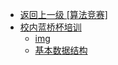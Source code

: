 - [返回上一级 [算法竞赛]](算法竞赛/)
- [校内蓝桥杯培训](算法竞赛/校内蓝桥杯培训/)
  - [img](算法竞赛/校内蓝桥杯培训/img/)
  - [基本数据结构](算法竞赛/校内蓝桥杯培训/基本数据结构.md)
